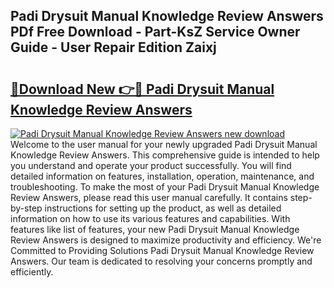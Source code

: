 ## Padi Drysuit Manual Knowledge Review Answers PDf Free Download - Part-KsZ Service Owner Guide - User Repair Edition Zaixj

# <h2><a href="http://bc58803.oget.top/?id=Padi+Drysuit+Manual+Knowledge+Review+Answers">🔗Download New 👉🔴 Padi Drysuit Manual Knowledge Review Answers</a></h2>

[![Padi Drysuit Manual Knowledge Review Answers new download](https://i.imgur.com/5g1atiW.png)](http://bc58803.oget.top/?id=Padi+Drysuit+Manual+Knowledge+Review+Answers)
Welcome to the user manual for your newly upgraded Padi Drysuit Manual Knowledge Review Answers. This comprehensive guide is intended to help you understand and operate your product successfully. You will find detailed information on features, installation, operation, maintenance, and troubleshooting. To make the most of your Padi Drysuit Manual Knowledge Review Answers, please read this user manual carefully. It contains step-by-step instructions for setting up the product, as well as detailed information on how to use its various features and capabilities. With features like list of features, your new Padi Drysuit Manual Knowledge Review Answers is designed to maximize productivity and efficiency. We're Committed to Providing Solutions Padi Drysuit Manual Knowledge Review Answers. Our team is dedicated to resolving your concerns promptly and efficiently.
